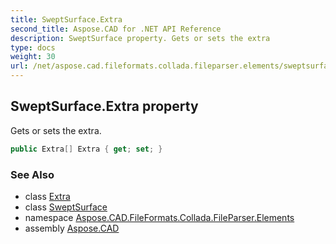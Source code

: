 ```yaml
---
title: SweptSurface.Extra
second_title: Aspose.CAD for .NET API Reference
description: SweptSurface property. Gets or sets the extra
type: docs
weight: 30
url: /net/aspose.cad.fileformats.collada.fileparser.elements/sweptsurface/extra/
---
```

## SweptSurface.Extra property

Gets or sets the extra.

```csharp
public Extra[] Extra { get; set; }
```

### See Also

* class [Extra](../../extra/)
* class [SweptSurface](../)
* namespace [Aspose.CAD.FileFormats.Collada.FileParser.Elements](../../sweptsurface/)
* assembly [Aspose.CAD](../../../)


